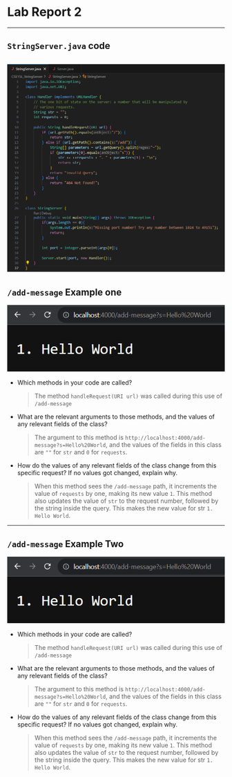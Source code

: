 # Lab Report 2
---
## `StringServer.java` code
![*String Server Code*](StringServerSS.png)
---
## `/add-message` Example one
![*Add Hello World Server*](AddHelloWorld.png)
- Which methods in your code are called?
  > The method `handleRequest(URI url)` was called during this use of `/add-message` 

- What are the relevant arguments to those methods, and the values of any relevant fields of the class?
  > The argument to this method is `http://localhost:4000/add-message?s=Hello%20World`, and the values of the fields in this class are `""` for `str` and `0` for `requests`.

- How do the values of any relevant fields of the class change from this specific request? If no values got changed, explain why.
  > When this method sees the `/add-message` path, it increments the value of `requests` by one, making its new value `1`. This method also updates the value of `str` to the request number, followed by the string inside the query. This makes the new value for str `1. Hello World`.

---
## `/add-message` Example Two
![*Add Hello World Server*](AddHelloWorld.png)
- Which methods in your code are called?
  > The method `handleRequest(URI url)` was called during this use of `/add-message` 

- What are the relevant arguments to those methods, and the values of any relevant fields of the class?
  > The argument to this method is `http://localhost:4000/add-message?s=Hello%20World`, and the values of the fields in this class are `""` for `str` and `0` for `requests`.

- How do the values of any relevant fields of the class change from this specific request? If no values got changed, explain why.
  > When this method sees the `/add-message` path, it increments the value of `requests` by one, making its new value `1`. This method also updates the value of `str` to the request number, followed by the string inside the query. This makes the new value for str `1. Hello World`.
